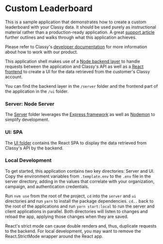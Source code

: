 # Custom Leaderboard

This is a sample application that demonstrates how to create a custom leaderboard with your Classy data. It should be used purely as instructional material rather than a production-ready application. A great [support article](https://support.classy.org/s/article/building-fundraising-leaderboards-with-the-classy-api) further outlines and walks through what this application achieves.

Please refer to Classy's [developer documentation](https://developers.classy.org/overview/welcome) for more information about how to work with our product.

This application shell makes use of a
[Node backend layer](https://nodejs.org/en) to handle requests between the application and Classy's API as well as a [React frontend](https://react.dev/) to create a UI for the data retrieved from the customer's Classy account.

You can find the backend layer in the
`/server` folder and the frontend part of the application in
the `/ui` folder.

### Server: Node Server

The [Server](./server) folder leverages the [Express framework](https://expressjs.com/) as well as [Nodemon](https://nodemon.io/) to simplify development.

### UI: SPA

The [UI folder](./ui) contains the React SPA to display the data retrieved from Classy's API by the backend.

### Local Development

To get started, this application contains two key directories: Server and UI.
Copy the environment variables from `.template.env` to the `.env` file in the server directory, adding in the values that correlate with your organization, campaign, and authentication credentials.

Run `nvm use` from the root of the project, `cd` into the `server` and `ui` directories and run `yarn` to install the package dependencies. `cd..` back to the root of the applications and run `yarn start:local` to run the server and client applications in parallel. Both directories will listen to changes and reload the app, applying those changes when they are saved.

React's strict mode can cause double renders and, thus, duplicate requests to the backend. For local development, you may want to remove the React.StrictMode wrapper around the React app.

